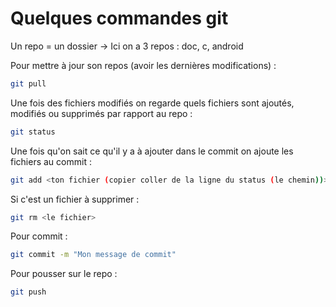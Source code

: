 # Quelques commandes git

Un repo = un dossier → Ici on a 3 repos : doc, c, android

Pour mettre à jour son repos (avoir les dernières modifications) :

```bash
git pull
```

Une fois des fichiers modifiés on regarde quels fichiers sont ajoutés, modifiés ou supprimés par rapport au repo : 

```bash
git status
```

Une fois qu'on sait ce qu'il y a à ajouter dans le commit on ajoute les fichiers au commit :

```bash
git add <ton fichier (copier coller de la ligne du status (le chemin))>
```

Si c'est un fichier à supprimer : 

```bash
git rm <le fichier>
```

Pour commit : 

```bash
git commit -m "Mon message de commit"
```

Pour pousser sur le repo : 

```bash
git push
```